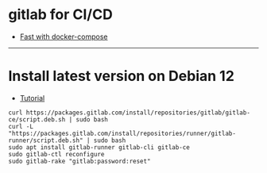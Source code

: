 # gitlab for CI/CD

* [Fast with docker-compose](https://github.com/sameersbn/docker-gitlab)

 ---


 # Install latest version on Debian 12

* [Tutorial](https://kifarunix.com/how-to-install-gitlab-on-ubuntu-24-04-with-ssl-tls/#installing-gitlab-on-ubuntu-24-04)

```
curl https://packages.gitlab.com/install/repositories/gitlab/gitlab-ce/script.deb.sh | sudo bash
curl -L "https://packages.gitlab.com/install/repositories/runner/gitlab-runner/script.deb.sh" | sudo bash
sudo apt install gitlab-runner gitlab-cli gitlab-ce
sudo gitlab-ctl reconfigure
sudo gitlab-rake "gitlab:password:reset"

```
